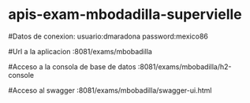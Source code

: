 # apis-exam-mbodadilla-supervielle
#Datos de conexion:
  usuario:dmaradona
  password:mexico86

#Url a la aplicacion
<host>:8081/exams/mbobadilla
 
#Acceso a la consola de base de datos
  <host>:8081/exams/mbobadilla/h2-console
    
#Acceso al swagger
    <host>:8081/exams/mbobadilla/swagger-ui.html
